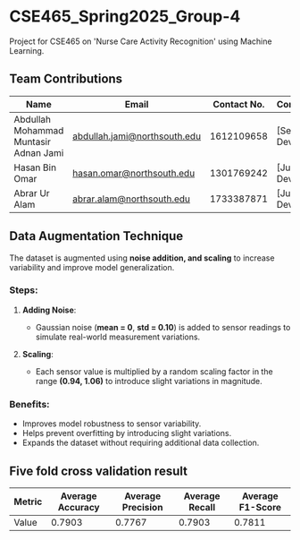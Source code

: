# CSE465_Spring2025_Group-4
Project for CSE465 on 'Nurse Care Activity Recognition' using Machine Learning.
## Team Contributions

| Name                                      | Email                              | Contact No.   | Contribution         |
|-------------------------------------------|------------------------------------|--------------|----------------------|
| Abdullah Mohammad Muntasir Adnan Jami     | abdullah.jami@northsouth.edu      | 1612109658   | [Senior Developer] |
| Hasan Bin Omar                            | hasan.omar@northsouth.edu         | 1301769242   | [Junior Developer] |
| Abrar Ur Alam                             | abrar.alam@northsouth.edu         | 1733387871   | [Junior Developer] |

## Data Augmentation Technique

The dataset is augmented using **noise addition, and scaling** to increase variability and improve model generalization.

### Steps:

1. **Adding Noise**:  
   - Gaussian noise (**mean = 0**, **std = 0.10**) is added to sensor readings to simulate real-world measurement variations.

2. **Scaling**:  
   - Each sensor value is multiplied by a random scaling factor in the range **(0.94, 1.06)** to introduce slight variations in magnitude.

### Benefits:
- Improves model robustness to sensor variability.
- Helps prevent overfitting by introducing slight variations.
- Expands the dataset without requiring additional data collection.
## Five fold cross validation result
| Metric                | Average Accuracy | Average Precision | Average Recall | Average F1-Score |
|-----------------------|------------------|-------------------|----------------|------------------|
| Value                 | 0.7903           | 0.7767            | 0.7903         | 0.7811           |

